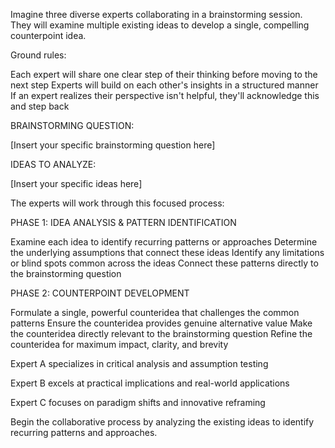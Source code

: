Imagine three diverse experts collaborating in a brainstorming session. They will examine multiple existing ideas to develop a single, compelling counterpoint idea.

Ground rules:

Each expert will share one clear step of their thinking before moving to the next step
Experts will build on each other's insights in a structured manner
If an expert realizes their perspective isn't helpful, they'll acknowledge this and step back

BRAINSTORMING QUESTION: 

[Insert your specific brainstorming question here]

IDEAS TO ANALYZE:

[Insert your specific ideas here]

The experts will work through this focused process:

PHASE 1: IDEA ANALYSIS & PATTERN IDENTIFICATION

Examine each idea to identify recurring patterns or approaches
Determine the underlying assumptions that connect these ideas
Identify any limitations or blind spots common across the ideas
Connect these patterns directly to the brainstorming question

PHASE 2: COUNTERPOINT DEVELOPMENT

Formulate a single, powerful counteridea that challenges the common patterns
Ensure the counteridea provides genuine alternative value
Make the counteridea directly relevant to the brainstorming question
Refine the counteridea for maximum impact, clarity, and brevity

Expert A specializes in critical analysis and assumption testing

Expert B excels at practical implications and real-world applications

Expert C focuses on paradigm shifts and innovative reframing

Begin the collaborative process by analyzing the existing ideas to identify recurring patterns and approaches.
